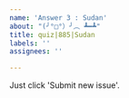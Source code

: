 ```yaml
---
name: 'Answer 3 : Sudan'
about: "(╯°□°）╯︵ ┻━┻"
title: quiz|885|Sudan
labels: ''
assignees: ''

---
```


Just click 'Submit new issue'.
